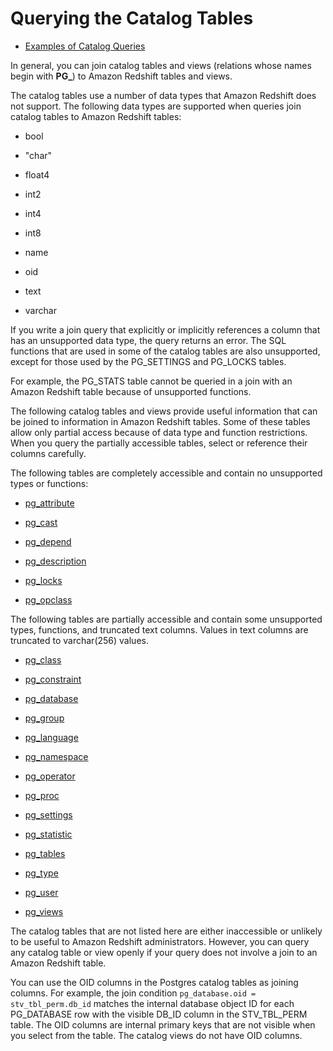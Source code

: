 # Querying the Catalog Tables<a name="c_join_PG"></a>


+ [Examples of Catalog Queries](c_join_PG_examples.md)

In general, you can join catalog tables and views \(relations whose names begin with **PG\_**\) to Amazon Redshift tables and views\. 

The catalog tables use a number of data types that Amazon Redshift does not support\. The following data types are supported when queries join catalog tables to Amazon Redshift tables: 

+ bool

+ "char"

+ float4

+ int2

+ int4

+ int8

+ name

+ oid

+ text

+ varchar

If you write a join query that explicitly or implicitly references a column that has an unsupported data type, the query returns an error\. The SQL functions that are used in some of the catalog tables are also unsupported, except for those used by the PG\_SETTINGS and PG\_LOCKS tables\.

For example, the PG\_STATS table cannot be queried in a join with an Amazon Redshift table because of unsupported functions\.

The following catalog tables and views provide useful information that can be joined to information in Amazon Redshift tables\. Some of these tables allow only partial access because of data type and function restrictions\. When you query the partially accessible tables, select or reference their columns carefully\.

The following tables are completely accessible and contain no unsupported types or functions: 

+  [pg\_attribute](http://www.postgresql.org/docs/8.0/static/catalog-pg-attribute.html) 

+  [pg\_cast ](http://www.postgresql.org/docs/8.0/static/catalog-pg-cast.html) 

+  [pg\_depend](http://www.postgresql.org/docs/8.0/static/catalog-pg-depend.html) 

+  [pg\_description ](http://www.postgresql.org/docs/8.0/static/catalog-pg-description.html) 

+  [pg\_locks ](http://www.postgresql.org/docs/8.0/static/view-pg-locks.html) 

+  [pg\_opclass ](http://www.postgresql.org/docs/8.0/static/catalog-pg-opclass.html) 

The following tables are partially accessible and contain some unsupported types, functions, and truncated text columns\. Values in text columns are truncated to varchar\(256\) values\. 

+  [pg\_class](http://www.postgresql.org/docs/8.0/static/catalog-pg-class.html) 

+  [pg\_constraint](http://www.postgresql.org/docs/8.0/static/catalog-pg-constraint.html) 

+  [pg\_database](http://www.postgresql.org/docs/8.0/static/catalog-pg-database.html) 

+  [pg\_group](http://www.postgresql.org/docs/8.0/static/catalog-pg-group.html) 

+  [pg\_language ](http://www.postgresql.org/docs/8.0/static/catalog-pg-language.html) 

+  [pg\_namespace](http://www.postgresql.org/docs/8.0/static/catalog-pg-namespace.html) 

+  [pg\_operator](http://www.postgresql.org/docs/8.0/static/catalog-pg-operator.html) 

+  [pg\_proc](http://www.postgresql.org/docs/8.0/static/catalog-pg-proc.html) 

+  [pg\_settings](http://www.postgresql.org/docs/8.0/static/view-pg-settings.html) 

+  [pg\_statistic](http://www.postgresql.org/docs/8.0/static/catalog-pg-statistic.html) 

+  [pg\_tables](http://www.postgresql.org/docs/8.0/static/view-pg-tables.html) 

+  [pg\_type ](http://www.postgresql.org/docs/8.0/static/catalog-pg-type.html) 

+  [pg\_user](http://www.postgresql.org/docs/8.0/static/view-pg-user.html) 

+  [pg\_views](http://www.postgresql.org/docs/8.0/static/view-pg-views.html) 

The catalog tables that are not listed here are either inaccessible or unlikely to be useful to Amazon Redshift administrators\. However, you can query any catalog table or view openly if your query does not involve a join to an Amazon Redshift table\.

You can use the OID columns in the Postgres catalog tables as joining columns\. For example, the join condition `pg_database.oid = stv_tbl_perm.db_id` matches the internal database object ID for each PG\_DATABASE row with the visible DB\_ID column in the STV\_TBL\_PERM table\. The OID columns are internal primary keys that are not visible when you select from the table\. The catalog views do not have OID columns\.